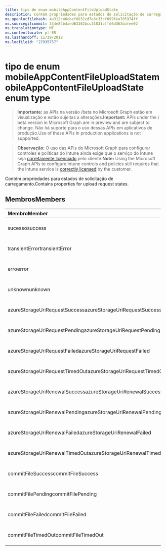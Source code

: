 ```yaml
---
title: tipo de enum mobileAppContentFileUploadState
description: Contém propriedades para estados de solicitação de carregamento.
ms.openlocfilehash: 4a312c46ebef8832cd7e8c33cf099fea705974ff
ms.sourcegitcommit: 334e84b4aed63162bcc31831cffd6d363dafee02
ms.translationtype: MT
ms.contentlocale: pt-BR
ms.lasthandoff: 11/29/2018
ms.locfileid: "27035757"
---
```

# <a name="mobileappcontentfileuploadstate-enum-type"></a><span data-ttu-id="ba3ba-103">tipo de enum mobileAppContentFileUploadState</span><span class="sxs-lookup"><span data-stu-id="ba3ba-103">mobileAppContentFileUploadState enum type</span></span>

> <span data-ttu-id="ba3ba-104">**Importante:** as APIs na versão /beta no Microsoft Graph estão em visualização e estão sujeitas a alterações.</span><span class="sxs-lookup"><span data-stu-id="ba3ba-104">**Important:** APIs under the / beta version in Microsoft Graph are in preview and are subject to change.</span></span> <span data-ttu-id="ba3ba-105">Não há suporte para o uso dessas APIs em aplicativos de produção.</span><span class="sxs-lookup"><span data-stu-id="ba3ba-105">Use of these APIs in production applications is not supported.</span></span>

> <span data-ttu-id="ba3ba-106">**Observação:** O uso das APIs do Microsoft Graph para configurar controles e políticas do Intune ainda exige que o serviço do Intune seja [corretamente licenciado](https://go.microsoft.com/fwlink/?linkid=839381) pelo cliente.</span><span class="sxs-lookup"><span data-stu-id="ba3ba-106">**Note:** Using the Microsoft Graph APIs to configure Intune controls and policies still requires that the Intune service is [correctly licensed](https://go.microsoft.com/fwlink/?linkid=839381) by the customer.</span></span>

<span data-ttu-id="ba3ba-107">Contém propriedades para estados de solicitação de carregamento.</span><span class="sxs-lookup"><span data-stu-id="ba3ba-107">Contains properties for upload request states.</span></span>
## <a name="members"></a><span data-ttu-id="ba3ba-108">Membros</span><span class="sxs-lookup"><span data-stu-id="ba3ba-108">Members</span></span>
|<span data-ttu-id="ba3ba-109">Membro</span><span class="sxs-lookup"><span data-stu-id="ba3ba-109">Member</span></span>|<span data-ttu-id="ba3ba-110">Valor</span><span class="sxs-lookup"><span data-stu-id="ba3ba-110">Value</span></span>|<span data-ttu-id="ba3ba-111">Descrição</span><span class="sxs-lookup"><span data-stu-id="ba3ba-111">Description</span></span>|
|:---|:---|:---|
|<span data-ttu-id="ba3ba-112">sucesso</span><span class="sxs-lookup"><span data-stu-id="ba3ba-112">success</span></span>|<span data-ttu-id="ba3ba-113">0</span><span class="sxs-lookup"><span data-stu-id="ba3ba-113">0</span></span>|<span data-ttu-id="ba3ba-114">Ainda não documentado</span><span class="sxs-lookup"><span data-stu-id="ba3ba-114">Not yet documented</span></span>|
|<span data-ttu-id="ba3ba-115">transientError</span><span class="sxs-lookup"><span data-stu-id="ba3ba-115">transientError</span></span>|<span data-ttu-id="ba3ba-116">1</span><span class="sxs-lookup"><span data-stu-id="ba3ba-116">1</span></span>|<span data-ttu-id="ba3ba-117">Ainda não documentado</span><span class="sxs-lookup"><span data-stu-id="ba3ba-117">Not yet documented</span></span>|
|<span data-ttu-id="ba3ba-118">erro</span><span class="sxs-lookup"><span data-stu-id="ba3ba-118">error</span></span>|<span data-ttu-id="ba3ba-119">2</span><span class="sxs-lookup"><span data-stu-id="ba3ba-119">2</span></span>|<span data-ttu-id="ba3ba-120">Ainda não documentado</span><span class="sxs-lookup"><span data-stu-id="ba3ba-120">Not yet documented</span></span>|
|<span data-ttu-id="ba3ba-121">unknown</span><span class="sxs-lookup"><span data-stu-id="ba3ba-121">unknown</span></span>|<span data-ttu-id="ba3ba-122">3</span><span class="sxs-lookup"><span data-stu-id="ba3ba-122">3</span></span>|<span data-ttu-id="ba3ba-123">Ainda não documentado</span><span class="sxs-lookup"><span data-stu-id="ba3ba-123">Not yet documented</span></span>|
|<span data-ttu-id="ba3ba-124">azureStorageUriRequestSuccess</span><span class="sxs-lookup"><span data-stu-id="ba3ba-124">azureStorageUriRequestSuccess</span></span>|<span data-ttu-id="ba3ba-125">100</span><span class="sxs-lookup"><span data-stu-id="ba3ba-125">100</span></span>|<span data-ttu-id="ba3ba-126">Ainda não documentado</span><span class="sxs-lookup"><span data-stu-id="ba3ba-126">Not yet documented</span></span>|
|<span data-ttu-id="ba3ba-127">azureStorageUriRequestPending</span><span class="sxs-lookup"><span data-stu-id="ba3ba-127">azureStorageUriRequestPending</span></span>|<span data-ttu-id="ba3ba-128">101</span><span class="sxs-lookup"><span data-stu-id="ba3ba-128">101</span></span>|<span data-ttu-id="ba3ba-129">Ainda não documentado</span><span class="sxs-lookup"><span data-stu-id="ba3ba-129">Not yet documented</span></span>|
|<span data-ttu-id="ba3ba-130">azureStorageUriRequestFailed</span><span class="sxs-lookup"><span data-stu-id="ba3ba-130">azureStorageUriRequestFailed</span></span>|<span data-ttu-id="ba3ba-131">102</span><span class="sxs-lookup"><span data-stu-id="ba3ba-131">102</span></span>|<span data-ttu-id="ba3ba-132">Ainda não documentado</span><span class="sxs-lookup"><span data-stu-id="ba3ba-132">Not yet documented</span></span>|
|<span data-ttu-id="ba3ba-133">azureStorageUriRequestTimedOut</span><span class="sxs-lookup"><span data-stu-id="ba3ba-133">azureStorageUriRequestTimedOut</span></span>|<span data-ttu-id="ba3ba-134">103</span><span class="sxs-lookup"><span data-stu-id="ba3ba-134">103</span></span>|<span data-ttu-id="ba3ba-135">Ainda não documentado</span><span class="sxs-lookup"><span data-stu-id="ba3ba-135">Not yet documented</span></span>|
|<span data-ttu-id="ba3ba-136">azureStorageUriRenewalSuccess</span><span class="sxs-lookup"><span data-stu-id="ba3ba-136">azureStorageUriRenewalSuccess</span></span>|<span data-ttu-id="ba3ba-137">200</span><span class="sxs-lookup"><span data-stu-id="ba3ba-137">200</span></span>|<span data-ttu-id="ba3ba-138">Ainda não documentado</span><span class="sxs-lookup"><span data-stu-id="ba3ba-138">Not yet documented</span></span>|
|<span data-ttu-id="ba3ba-139">azureStorageUriRenewalPending</span><span class="sxs-lookup"><span data-stu-id="ba3ba-139">azureStorageUriRenewalPending</span></span>|<span data-ttu-id="ba3ba-140">201</span><span class="sxs-lookup"><span data-stu-id="ba3ba-140">201</span></span>|<span data-ttu-id="ba3ba-141">Ainda não documentado</span><span class="sxs-lookup"><span data-stu-id="ba3ba-141">Not yet documented</span></span>|
|<span data-ttu-id="ba3ba-142">azureStorageUriRenewalFailed</span><span class="sxs-lookup"><span data-stu-id="ba3ba-142">azureStorageUriRenewalFailed</span></span>|<span data-ttu-id="ba3ba-143">202</span><span class="sxs-lookup"><span data-stu-id="ba3ba-143">202</span></span>|<span data-ttu-id="ba3ba-144">Ainda não documentado</span><span class="sxs-lookup"><span data-stu-id="ba3ba-144">Not yet documented</span></span>|
|<span data-ttu-id="ba3ba-145">azureStorageUriRenewalTimedOut</span><span class="sxs-lookup"><span data-stu-id="ba3ba-145">azureStorageUriRenewalTimedOut</span></span>|<span data-ttu-id="ba3ba-146">203</span><span class="sxs-lookup"><span data-stu-id="ba3ba-146">203</span></span>|<span data-ttu-id="ba3ba-147">Ainda não documentado</span><span class="sxs-lookup"><span data-stu-id="ba3ba-147">Not yet documented</span></span>|
|<span data-ttu-id="ba3ba-148">commitFileSuccess</span><span class="sxs-lookup"><span data-stu-id="ba3ba-148">commitFileSuccess</span></span>|<span data-ttu-id="ba3ba-149">300</span><span class="sxs-lookup"><span data-stu-id="ba3ba-149">300</span></span>|<span data-ttu-id="ba3ba-150">Ainda não documentado</span><span class="sxs-lookup"><span data-stu-id="ba3ba-150">Not yet documented</span></span>|
|<span data-ttu-id="ba3ba-151">commitFilePending</span><span class="sxs-lookup"><span data-stu-id="ba3ba-151">commitFilePending</span></span>|<span data-ttu-id="ba3ba-152">301</span><span class="sxs-lookup"><span data-stu-id="ba3ba-152">301</span></span>|<span data-ttu-id="ba3ba-153">Ainda não documentado</span><span class="sxs-lookup"><span data-stu-id="ba3ba-153">Not yet documented</span></span>|
|<span data-ttu-id="ba3ba-154">commitFileFailed</span><span class="sxs-lookup"><span data-stu-id="ba3ba-154">commitFileFailed</span></span>|<span data-ttu-id="ba3ba-155">302</span><span class="sxs-lookup"><span data-stu-id="ba3ba-155">302</span></span>|<span data-ttu-id="ba3ba-156">Ainda não documentado</span><span class="sxs-lookup"><span data-stu-id="ba3ba-156">Not yet documented</span></span>|
|<span data-ttu-id="ba3ba-157">commitFileTimedOut</span><span class="sxs-lookup"><span data-stu-id="ba3ba-157">commitFileTimedOut</span></span>|<span data-ttu-id="ba3ba-158">303</span><span class="sxs-lookup"><span data-stu-id="ba3ba-158">303</span></span>|<span data-ttu-id="ba3ba-159">Ainda não documentado</span><span class="sxs-lookup"><span data-stu-id="ba3ba-159">Not yet documented</span></span>|





